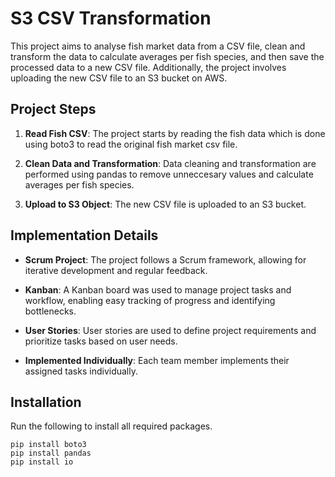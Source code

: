 # S3 CSV Transformation 

This project aims to analyse fish market data from a CSV file, clean and transform the data to calculate averages per fish species, and then save the processed data to a new CSV file. Additionally, the project involves uploading the new CSV file to an S3 bucket on AWS.

## Project Steps

1. **Read Fish CSV**: The project starts by reading the fish data which is done using boto3 to read the original fish market csv file.

2. **Clean Data and Transformation**: Data cleaning and transformation are performed using pandas to remove unneccesary values and calculate averages per fish species.

3. **Upload to S3 Object**: The new CSV file is uploaded to an S3 bucket.

## Implementation Details

- **Scrum Project**: The project follows a Scrum framework, allowing for iterative development and regular feedback.

- **Kanban**: A Kanban board was used to manage project tasks and workflow, enabling easy tracking of progress and identifying bottlenecks.

- **User Stories**: User stories are used to define project requirements and prioritize tasks based on user needs.

- **Implemented Individually**: Each team member implements their assigned tasks individually.

## Installation 
Run the following to install all required packages.

```
pip install boto3 
pip install pandas
pip install io
```

